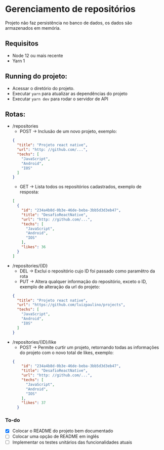 # Gerenciamento de repositórios

Projeto não faz persistência no banco de dados, os dados são armazenados em memória.

## Requisitos
- Node 12 ou mais recente
- Yarn 1

## Running do projeto:
- Acessar o diretório do projeto.
- Executar ``` yarn ``` para atualizar as dependências do projeto
- Executar ``` yarn dev ``` para rodar o servidor de API


## Rotas:
  - /repositories
    - POST -> Inclusão de um novo projeto, exemplo:
    ```json
    {
      "title": "Projeto react native",
      "url": "http: //github.com/...",
      "techs": [
        "JavaScript",
        "Android",
        "IOS"
      ]
    }
    ```
    - GET -> Lista todos os repositórios cadastrados, exemplo de resposta:
    ```json
    [
      {
        "id": "234a4b8d-0b3e-46de-beba-3bb5d3d3eb47",
        "title": "DesafioReactNative",
        "url": "http: //github.com/...",
        "techs": [
          "JavaScript",
          "Android",
          "IOS"
        ],
        "likes": 36
      }
    ]
    ```
  - /repositories/{ID}
    - DEL -> Exclui o repositório cujo ID foi passado como paramêtro da rota
    - PUT -> Altera qualquer informação do repositório, exceto o ID, exemplo de alteração da url do projeto:
    ```json
    {
      "title": "Projeto react native",
      "url": "https://github.com/luizpaulino/projects",
      "techs": [
        "JavaScript",
        "Android",
        "IOS"
      ]
    }
    ```
  - /repositories/{ID}/like
    - POST -> Permite curtir um projeto, retornando todas as informações do projeto com o novo total de likes, exemplo:
    ```json
    {
        "id": "234a4b8d-0b3e-46de-beba-3bb5d3d3eb47",
        "title": "DesafioReactNative",
        "url": "http: //github.com/...",
        "techs": [
          "JavaScript",
          "Android",
          "IOS"
        ],
        "likes": 37
      }
    ```


### To-do
- [X] Colocar o README do projeto bem documentado
- [ ] Colocar uma opção de README em inglês
- [ ] Implementar os testes unitários das funcionalidades atuais